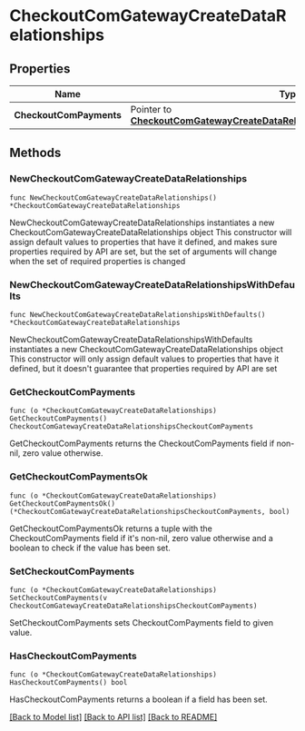 # CheckoutComGatewayCreateDataRelationships

## Properties

Name | Type | Description | Notes
------------ | ------------- | ------------- | -------------
**CheckoutComPayments** | Pointer to [**CheckoutComGatewayCreateDataRelationshipsCheckoutComPayments**](CheckoutComGatewayCreateDataRelationshipsCheckoutComPayments.md) |  | [optional] 

## Methods

### NewCheckoutComGatewayCreateDataRelationships

`func NewCheckoutComGatewayCreateDataRelationships() *CheckoutComGatewayCreateDataRelationships`

NewCheckoutComGatewayCreateDataRelationships instantiates a new CheckoutComGatewayCreateDataRelationships object
This constructor will assign default values to properties that have it defined,
and makes sure properties required by API are set, but the set of arguments
will change when the set of required properties is changed

### NewCheckoutComGatewayCreateDataRelationshipsWithDefaults

`func NewCheckoutComGatewayCreateDataRelationshipsWithDefaults() *CheckoutComGatewayCreateDataRelationships`

NewCheckoutComGatewayCreateDataRelationshipsWithDefaults instantiates a new CheckoutComGatewayCreateDataRelationships object
This constructor will only assign default values to properties that have it defined,
but it doesn't guarantee that properties required by API are set

### GetCheckoutComPayments

`func (o *CheckoutComGatewayCreateDataRelationships) GetCheckoutComPayments() CheckoutComGatewayCreateDataRelationshipsCheckoutComPayments`

GetCheckoutComPayments returns the CheckoutComPayments field if non-nil, zero value otherwise.

### GetCheckoutComPaymentsOk

`func (o *CheckoutComGatewayCreateDataRelationships) GetCheckoutComPaymentsOk() (*CheckoutComGatewayCreateDataRelationshipsCheckoutComPayments, bool)`

GetCheckoutComPaymentsOk returns a tuple with the CheckoutComPayments field if it's non-nil, zero value otherwise
and a boolean to check if the value has been set.

### SetCheckoutComPayments

`func (o *CheckoutComGatewayCreateDataRelationships) SetCheckoutComPayments(v CheckoutComGatewayCreateDataRelationshipsCheckoutComPayments)`

SetCheckoutComPayments sets CheckoutComPayments field to given value.

### HasCheckoutComPayments

`func (o *CheckoutComGatewayCreateDataRelationships) HasCheckoutComPayments() bool`

HasCheckoutComPayments returns a boolean if a field has been set.


[[Back to Model list]](../README.md#documentation-for-models) [[Back to API list]](../README.md#documentation-for-api-endpoints) [[Back to README]](../README.md)


